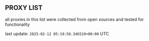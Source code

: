 ## PROXY LIST

all proxies in this list were collected from open sources and tested for functionality

last update: `2025-02-12 05:19:58.346519+00:00` UTC